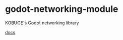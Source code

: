 # godot-networking-module
KOBUGE's Godot networking library

[docs](https://github.com/KOBUGE-Games/godot-networking-module/wiki)

